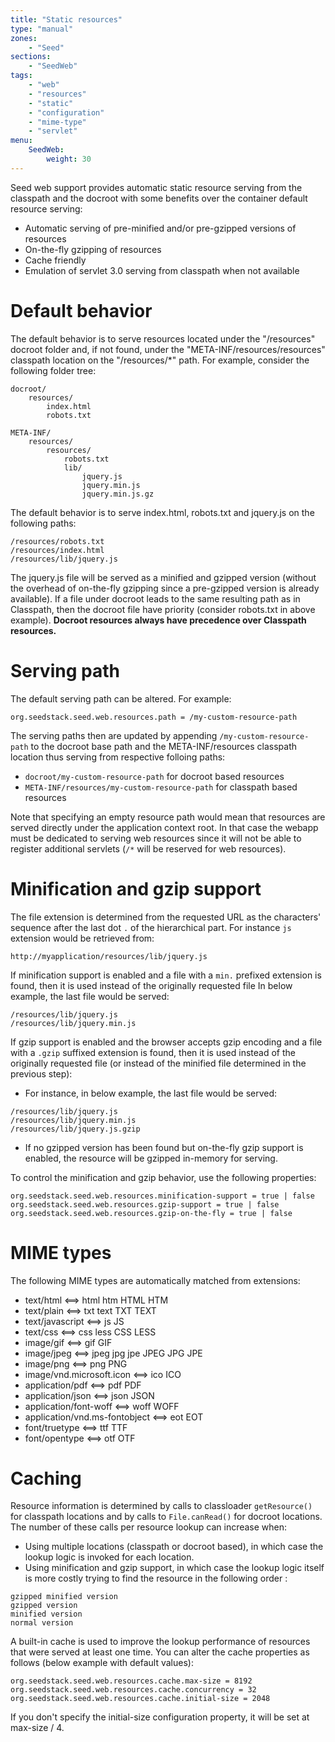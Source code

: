 ```yaml
---
title: "Static resources"
type: "manual"
zones:
    - "Seed"
sections:
    - "SeedWeb"
tags:
    - "web"
    - "resources"
    - "static"
    - "configuration"
    - "mime-type"
    - "servlet"
menu:
    SeedWeb:
        weight: 30
---
```


Seed web support provides automatic static resource serving from the classpath and the docroot with some benefits
over the container default resource serving:

* Automatic serving of pre-minified and/or pre-gzipped versions of resources
* On-the-fly gzipping of resources
* Cache friendly
* Emulation of servlet 3.0 serving from classpath when not available

# Default behavior

The default behavior is to serve resources located under the "/resources" docroot folder and, if not found, under the
"META-INF/resources/resources" classpath location on the "/resources/*" path. For example, consider the following folder tree:

    docroot/
        resources/
            index.html
            robots.txt
            
    META-INF/
        resources/
            resources/
                robots.txt
                lib/
                    jquery.js
                    jquery.min.js
                    jquery.min.js.gz
                    
The default behavior is to serve index.html, robots.txt and jquery.js on the following paths:

    /resources/robots.txt
    /resources/index.html
    /resources/lib/jquery.js
    
The jquery.js file will be served as a minified and gzipped version (without the overhead of on-the-fly gzipping since
a pre-gzipped version is already available). If a file under docroot leads to the same resulting path as in Classpath, 
then the docroot file have priority (consider robots.txt in above example). **Docroot resources always have precedence over Classpath resources.**

# Serving path

The default serving path can be altered. For example:
    
    org.seedstack.seed.web.resources.path = /my-custom-resource-path

The serving paths then are updated by appending `/my-custom-resource-path` to the docroot base path and the META-INF/resources
classpath location thus serving from respective folloing paths:

* `docroot/my-custom-resource-path` for docroot based resources
* `META-INF/resources/my-custom-resource-path` for classpath based resources

Note that specifying an empty resource path would mean that resources are served directly under the application context root.
In that case the webapp must be dedicated to serving web resources since it will not be able to register additional
servlets (`/*` will be reserved for web resources).


# Minification and gzip support

The file extension is determined from the requested URL as the characters' sequence after the last dot `.` of the hierarchical part. For instance `js` extension would be retrieved from: 

    http://myapplication/resources/lib/jquery.js

If minification support is enabled and a file with a `min.` prefixed extension is found, then it is used instead of the originally requested file
In below example, the last file would be served:
    
    /resources/lib/jquery.js
    /resources/lib/jquery.min.js

If gzip support is enabled and the browser accepts gzip encoding and a file with a `.gzip` suffixed extension is found, 
then it is used instead of the originally requested file (or instead of the minified file determined in the previous step):

* For instance, in below example, the last file would be served:
```
/resources/lib/jquery.js
/resources/lib/jquery.min.js
/resources/lib/jquery.js.gzip
```

* If no gzipped version has been found but on-the-fly gzip support is enabled, the resource will be gzipped in-memory for serving.

To control the minification and gzip behavior, use the following properties:

    org.seedstack.seed.web.resources.minification-support = true | false
    org.seedstack.seed.web.resources.gzip-support = true | false
    org.seedstack.seed.web.resources.gzip-on-the-fly = true | false


# MIME types

The following MIME types are automatically matched from extensions:

* text/html				            <==>    html htm HTML HTM
* text/plain				        <==>    txt text TXT TEXT
* text/javascript                   <==>    js JS
* text/css                          <==>    css less CSS LESS
* image/gif				            <==>    gif GIF
* image/jpeg				        <==>    jpeg jpg jpe JPEG JPG JPE
* image/png                         <==>    png PNG
* image/vnd.microsoft.icon          <==>    ico ICO
* application/pdf                   <==>    pdf PDF
* application/json                  <==>    json JSON
* application/font-woff             <==>    woff WOFF
* application/vnd.ms-fontobject     <==>    eot EOT
* font/truetype                     <==>    ttf TTF
* font/opentype                     <==>    otf OTF

# Caching

Resource information is determined by calls to classloader `getResource()` for classpath locations and by calls to
`File.canRead()` for docroot locations. The number of these calls per resource lookup can increase when:

* Using multiple locations (classpath or docroot based), in which case the lookup logic is invoked for each location.
* Using minification and gzip support, in which case the lookup logic itself is more costly trying to find
  the resource in the following order : 
```  
gzipped minified version 
gzipped version 
minified version 
normal version    
```

A built-in cache is used to improve the lookup performance of resources that were served at least one time. You can
alter the cache properties as follows (below example with default values):

    org.seedstack.seed.web.resources.cache.max-size = 8192
    org.seedstack.seed.web.resources.cache.concurrency = 32
    org.seedstack.seed.web.resources.cache.initial-size = 2048

If you don't specify the initial-size configuration property, it will be set at max-size / 4.